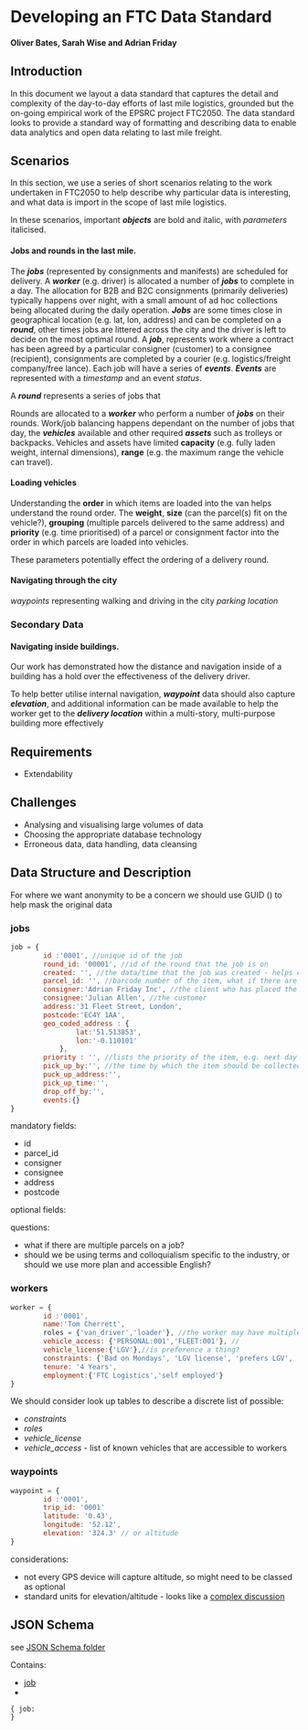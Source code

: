 # Developing an FTC Data Standard
#### Oliver Bates, Sarah Wise and Adrian Friday

## Introduction
In this document we layout a data standard that captures the detail and complexity of the day-to-day efforts of last mile logistics, grounded but the on-going empirical work of the EPSRC project FTC2050. The data standard looks to provide a standard way of formatting and describing data to enable data analytics and open data relating to last mile freight.

## Scenarios

In this section, we use a series of short scenarios relating to the work undertaken in FTC2050 to help describe why particular data is interesting, and what data is import in the scope of last mile logistics.

In these scenarios, important ***objects*** are bold and italic, with *parameters* italicised.

#### Jobs and rounds in the last mile.
The ***jobs*** (represented by consignments and manifests) are scheduled for delivery. A ***worker*** (e.g. driver) is allocated a number of ***jobs*** to complete in a day. The allocation for B2B and B2C consignments (primarily deliveries) typically happens over night, with a small amount of ad hoc collections being allocated during the daily operation. ***Jobs*** are some times close in geographical location (e.g. lat, lon, address) and can be completed on a ***round***, other times jobs are littered across the city and the driver is left to decide on the most optimal round.
A ***job***, represents work where a contract has been agreed by a particular consigner (customer) to a consignee (recipient), consignments are completed by a courier (e.g. logistics/freight company/free lance). Each job will have a series of ***events***. ***Events*** are represented with a *timestamp* and an event *status*.


 A ***round*** represents a series of jobs that

Rounds are allocated to a ***worker*** who perform a number of ***jobs*** on their rounds.
Work/job balancing happens dependant on the number of jobs that day, the ***vehicles*** available and other required ***assets*** such as trolleys or backpacks. Vehicles and assets have limited **capacity** (e.g. fully laden weight, internal dimensions), **range** (e.g. the maximum range the vehicle can travel).

#### Loading vehicles
Understanding the **order** in which items are loaded into the van helps understand the round order. The **weight**, **size** (can the parcel(s) fit on the vehicle?), **grouping** (multiple parcels delivered to the same address) and **priority** (e.g. time prioritised) of a parcel or consignment factor into the order in which parcels are loaded into vehicles.

These parameters potentially effect the ordering of a delivery round.

#### Navigating through the city

*waypoints* representing walking and driving in the city
*parking location*


### Secondary Data

#### Navigating inside buildings.
Our work has demonstrated how the distance and navigation inside of a building has a hold over the effectiveness of the delivery driver.

To help better utilise internal navigation, ***waypoint*** data should also capture ***elevation***, and additional information can be made available to help the worker get to the ***delivery location*** within a multi-story, multi-purpose building more effectively


## Requirements

- Extendability

## Challenges

- Analysing and visualising large volumes of data
- Choosing the appropriate database technology
- Erroneous data, data handling, data cleansing


## Data Structure and Description

For where we want anonymity to be a concern we should use GUID () to help mask the original data
### jobs

```javascript
job = {
        id :'0001', //unique id of the job
        round_id: '00001', //id of the round that the job is on
        created: '', //the data/time that the job was created - helps contextualise priority, pick up, etc
        parcel_id: '', //barcode number of the item, what if there are multiple parcels?
        consigner:'Adrian Friday Inc', //the client who has placed the order
        consignee:'Julian Allen', //the customer
        address:'31 Fleet Street, London',
        postcode:'EC4Y 1AA',
        geo_coded_address : {
                lat:'51.513853',
                lon:'-0.110101'
            },
        priority : '', //lists the priority of the item, e.g. next day
        pick_up_by:'', //the time by which the item should be collected for delivery
        puck_up_address:'',
        pick_up_time:'',
        drop_off_by:'',
        events:{}
}

```
mandatory fields:
- id
- parcel_id
- consigner
- consignee
- address
- postcode

optional fields:

questions:
- what if there are multiple parcels on a job?
- should we be using terms and colloquialism specific to the industry, or should we use more plan and accessible English?

### workers

```javascript
worker = {
        id :'0001',
        name:'Tom Cherrett',
        roles = {'van_driver','loader'}, //the worker may have multiple potential roles that they can work in within last mile logistics
        vehicle_access: {'PERSONAL:001','FLEET:001'}, //
        vehicle_license:{'LGV'},//is preference a thing?
        constraints: {'Bad on Mondays', 'LGV license', 'prefers LGV', 'hates bicycles'},
        tenure: '4 Years',
        employment:{'FTC Logistics','self employed'}
}

```

We should consider look up tables to describe a discrete list of possible:
- *constraints*
- *roles*
- *vehicle_license*
- *vehicle_access* - list of known vehicles that are accessible to workers

### waypoints

```javascript
waypoint = {
        id :'0001',
        trip_id: '0001'
        latitude: '0.43',
        longitude: '52.12',
        elevation: '324.3' // or altitude
}

```
considerations:
- not every GPS device will capture altitude, so might need to be classed as optional
- standard units for elevation/altitude - looks like a [complex discussion](https://gis.stackexchange.com/questions/75572/how-is-elevation-and-altitude-measured)

## JSON Schema

see [JSON Schema folder](/schema)

Contains:
- [job](/schema/ftc_job_schema.json)
-

```
{ job:
}

```
